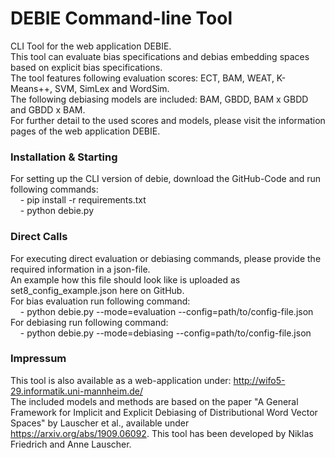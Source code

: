 # DEBIE Command-line Tool

CLI Tool for the web application DEBIE.  
This tool can evaluate bias specifications and debias embedding spaces based on explicit bias specifications.  
The tool features following evaluation scores: ECT, BAM, WEAT, K-Means++, SVM, SimLex and WordSim.  
The following debiasing models are included: BAM, GBDD, BAM x GBDD and GBDD x BAM.  
For further detail to the used scores and models, please visit the information pages of the web application DEBIE.

### Installation & Starting
For setting up the CLI version of debie, download the GitHub-Code and run following commands:  
&nbsp;&nbsp;&nbsp;&nbsp;- pip install -r requirements.txt  
&nbsp;&nbsp;&nbsp;&nbsp;- python debie.py  


### Direct Calls
For executing direct evaluation or debiasing commands, please provide the required information in a json-file.  
An example how this file should look like is uploaded as set8_config_example.json here on GitHub.  
For bias evaluation run following command:  
&nbsp;&nbsp;&nbsp;&nbsp;- python debie.py --mode=evaluation --config=path/to/config-file.json  
For debiasing run following command:  
&nbsp;&nbsp;&nbsp;&nbsp;- python debie.py --mode=debiasing --config=path/to/config-file.json  


### Impressum
This tool is also available as a web-application under: http://wifo5-29.informatik.uni-mannheim.de/  
The included models and methods are based on the paper "A General Framework for Implicit and Explicit Debiasing of Distributional Word Vector Spaces" by Lauscher et al.,
available under https://arxiv.org/abs/1909.06092.
This tool has been developed by Niklas Friedrich and Anne Lauscher.
